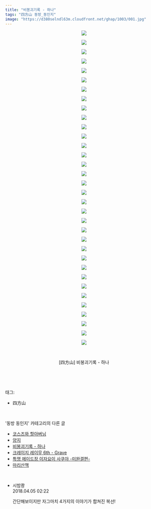 ```yaml
---
title: "비봉괴기록 - 하나"
tags: "四方山 동방_동인지"
image: "https://d380selndl63m.cloudfront.net/ghap/1003/001.jpg"
---
```

<div class="article">
<p style="text-align: center; clear: none; float: none;"><img src="{{ site.imgserver5 }}/ghap/1003/001.jpg"/></p>
<p style="text-align: center; clear: none; float: none;"><img src="{{ site.imgserver5 }}/ghap/1003/002.jpg"/></p>
<p style="text-align: center; clear: none; float: none;"><img src="{{ site.imgserver5 }}/ghap/1003/003.jpg"/></p>
<p style="text-align: center; clear: none; float: none;"><img src="{{ site.imgserver5 }}/ghap/1003/004.jpg"/></p>
<p style="text-align: center; clear: none; float: none;"><img src="{{ site.imgserver5 }}/ghap/1003/005.jpg"/></p>
<p style="text-align: center; clear: none; float: none;"><img src="{{ site.imgserver5 }}/ghap/1003/006.jpg"/></p>
<p style="text-align: center; clear: none; float: none;"><img src="{{ site.imgserver5 }}/ghap/1003/007.jpg"/></p>
<p style="text-align: center; clear: none; float: none;"><img src="{{ site.imgserver5 }}/ghap/1003/008.jpg"/></p>
<p style="text-align: center; clear: none; float: none;"><img src="{{ site.imgserver5 }}/ghap/1003/009.jpg"/></p>
<p style="text-align: center; clear: none; float: none;"><img src="{{ site.imgserver5 }}/ghap/1003/010.jpg"/></p>
<p style="text-align: center; clear: none; float: none;"><img src="{{ site.imgserver5 }}/ghap/1003/011.jpg"/></p>
<p style="text-align: center; clear: none; float: none;"><img src="{{ site.imgserver5 }}/ghap/1003/012.jpg"/></p>
<p style="text-align: center; clear: none; float: none;"><img src="{{ site.imgserver5 }}/ghap/1003/013.jpg"/></p>
<p style="text-align: center; clear: none; float: none;"><img src="{{ site.imgserver5 }}/ghap/1003/014.jpg"/></p>
<p style="text-align: center; clear: none; float: none;"><img src="{{ site.imgserver5 }}/ghap/1003/015.jpg"/></p>
<p style="text-align: center; clear: none; float: none;"><img src="{{ site.imgserver5 }}/ghap/1003/016.jpg"/></p>
<p style="text-align: center; clear: none; float: none;"><img src="{{ site.imgserver5 }}/ghap/1003/017.jpg"/></p>
<p style="text-align: center; clear: none; float: none;"><img src="{{ site.imgserver5 }}/ghap/1003/018.jpg"/></p>
<p style="text-align: center; clear: none; float: none;"><img src="{{ site.imgserver5 }}/ghap/1003/019.jpg"/></p>
<p style="text-align: center; clear: none; float: none;"><img src="{{ site.imgserver5 }}/ghap/1003/020.jpg"/></p>
<p style="text-align: center; clear: none; float: none;"><img src="{{ site.imgserver5 }}/ghap/1003/021.jpg"/></p>
<p style="text-align: center; clear: none; float: none;"><img src="{{ site.imgserver5 }}/ghap/1003/022.jpg"/></p>
<p style="text-align: center; clear: none; float: none;"><img src="{{ site.imgserver5 }}/ghap/1003/023.jpg"/></p>
<p style="text-align: center; clear: none; float: none;"><img src="{{ site.imgserver5 }}/ghap/1003/024.jpg"/></p>
<p style="text-align: center; clear: none; float: none;"><img src="{{ site.imgserver5 }}/ghap/1003/025.jpg"/></p>
<p style="text-align: center; clear: none; float: none;"><img src="{{ site.imgserver5 }}/ghap/1003/026.jpg"/></p>
<p style="text-align: center; clear: none; float: none;"><img src="{{ site.imgserver5 }}/ghap/1003/027.jpg"/></p>
<p style="text-align: center; clear: none; float: none;"><img src="{{ site.imgserver5 }}/ghap/1003/028.jpg"/></p>
<p style="text-align: center; clear: none; float: none;"><img src="{{ site.imgserver5 }}/ghap/1003/029.jpg"/></p>
<p style="text-align: center; clear: none; float: none;"><img src="{{ site.imgserver5 }}/ghap/1003/030.jpg"/></p>
<p style="text-align: center; clear: none; float: none;"><img src="{{ site.imgserver5 }}/ghap/1003/031.jpg"/></p>
<p style="text-align: center; clear: none; float: none;"><img src="{{ site.imgserver5 }}/ghap/1003/032.jpg"/></p>
<p style="text-align: center; clear: none; float: none;"><img src="{{ site.imgserver5 }}/ghap/1003/033.jpg"/></p>
<p style="text-align: center; clear: none; float: none;"><img src="{{ site.imgserver5 }}/ghap/1003/034.jpg"/></p>
<p style="text-align: center; clear: none; float: none;"><br/></p>
<p style="text-align: center; clear: none; float: none;">[四方山] 비봉괴기록 - 하나</p>
<p><br/></p>
</div><br/>
<div class="tagTrail">
<p>태그: </p>
<ul>
<li>四方山</li>
</ul>
</div><br/>
<div class="another">
<p>'동방 동인지' 카테고리의 다른 글</p>
<ul>
<li><a href="/ghap_1008">코스즈와 할아버님</a></li>
<li><a href="/ghap_1004">양지</a></li>
<li><a href="/ghap_1003">비봉괴기록 - 하나</a></li>
<li><a href="/ghap_1002">크레이지 레이무 6th - Grave</a></li>
<li><a href="/ghap_1001">특명 메이드장 이자요이 사쿠야 -미완결편-</a></li>
<li><a href="/ghap_1000">마리산책</a></li>
</ul>
</div><br/>
<div class="cb_module cb_fluid">
<div class="cb_wrt cb_profile">
<div class="comment">
<ul>
<li class="cb_thumb_off" id="comment15233509">
<div class="cb_comment_area">
<div class="cb_info_area">
<div class="cb_section">
<span class="cb_nick_name">시밤쾅</span>
</div>
<div class="cb_section">
<span class="cb_date">2018.04.05 02:22 </span>
</div>
</div>
<div class="cb_dsc_comment">
<p class="cb_dsc">
											간단해보이지만 자그마치 4가지의 이야기가 합쳐진 복선!
										</p>
</div>
</div></li>
</ul>
</div>
</div><!-- commentList close -->
</div><br/>
